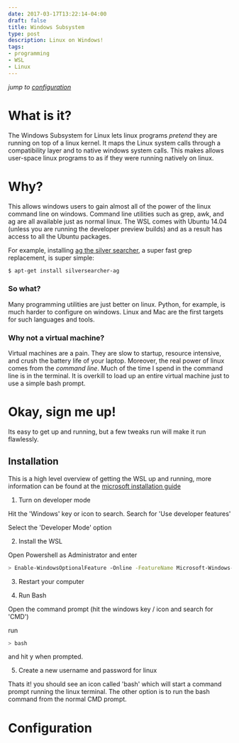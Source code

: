 ```yaml
---
date: 2017-03-17T13:22:14-04:00
draft: false
title: Windows Subsystem
type: post
description: Linux on Windows!
tags: 
- programming
- WSL
- Linux
---
```


*jump to [configuration](#configuration)*

# What is it? 

The Windows Subsystem for Linux lets linux programs *pretend* they are running on top of a linux kernel. It maps the Linux system calls through a compatibility layer and to native windows system calls. This makes allows user-space linux programs to as if they were running natively on linux. 


# Why? 

This allows windows users to gain almost all of the power of the linux command line on windows. Command line utilities such as grep, awk, and ag are all available just as normal linux. The WSL comes with Ubuntu 14.04 (unless you are running the developer preview builds) and as a result has access to all the Ubuntu packages.

For example, installing [ag the silver searcher](https://github.com/ggreer/the_silver_searcher), a super fast grep replacement, is super simple: 

``` sh
$ apt-get install silversearcher-ag
```

### So what? 

Many programming utilities are just better on linux. Python, for example, is much harder to configure on windows. Linux and Mac are the first targets for such languages and tools. 

### Why not a virtual machine? 

Virtual machines are a pain. They are slow to startup, resource intensive, and crush the battery life of your laptop. Moreover, the real power of linux comes from the *command line*. Much of the time I spend in the command line is in the terminal. It is overkill to load up an entire virtual machine just to use a simple bash prompt.


# Okay, sign me up!

Its easy to get up and running, but a few tweaks run will make it run flawlessly. 

## Installation 

This is a high level overview of getting the WSL up and running, more information can be found at the [microsoft installation guide](https://msdn.microsoft.com/en-us/commandline/wsl/install_guide)

1. Turn on developer mode

  Hit the 'Windows' key or icon to search. Search for 'Use developer features'
  
  Select the 'Developer Mode' option

2. Install the WSL

  Open Powershell as Administrator and enter 

  ``` sh 
  > Enable-WindowsOptionalFeature -Online -FeatureName Microsoft-Windows-Subsystem-Linux
  ``` 

3. Restart your computer

4. Run Bash 

  Open the command prompt (hit the windows key / icon and search for 'CMD')
  
  run 
  ``` sh 
  > bash 
  ``` 

  and hit y when prompted.

5. Create a new username and password for linux

Thats it! you should see an icon called 'bash' which will start a command prompt running the linux terminal. The other option is to run the bash command from the normal CMD prompt. 


# Configuration

<TODO>